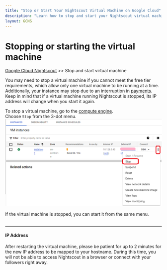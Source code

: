 ```yaml
---
title: "Stop or Start Your Nightscout Virtual Machine on Google Cloud"
description: "Learn how to stop and start your Nightscout virtual machine on Google Cloud. Important considerations include IP address changes and free tier limitations."
layout: GCNS
---
```


# Stopping or starting the virtual machine  
[Google Cloud Nightscout](./GoogleCloud.md) >> Stop and start virtual machine  
  
You may need to stop a virtual machine if you cannot meet the free tier requirements, which allow only one virtual machine to be running at a time.  
Additionally, your instance may stop due to an interruption in [payments](./NS_FreeTier.md).    
Keep in mind that if a virtual machine running Nightscout is stopped, its IP address will change when you start it again.  
  
To stop a virtual machine, go to the [compute engine](./ComputeEngine.md).  
Choose `Stop` from the 3-dot menu.  
![](./images/StopVirtualMachine.png)  

If the virtual machine is stopped, you can start it from the same menu.  
<br/>  
  
---  
  
#### **IP Address**  
After restarting the virtual machine, please be patient for up to 2 minutes for the new IP address to be mapped to your hostname. During this time, you will not be able to access Nightscout in a browser or connect with your followers right away.   
  
